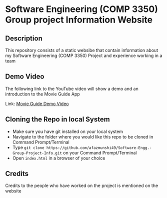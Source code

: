 # Software Engineering (COMP 3350) Group project Information Website

## Description
This repository consists of a static websibe that contain information about my Software Engineering (COMP 3350) Project and experience working in a team 

## Demo Video
The following link to the YouTube video will show a demo and an introduction to the Movie Guide App

Link: [Movie Guide Demo Video](https://www.youtube.com/watch?v=g6UcowNzqRw&ab_channel=TheNogster)

## Cloning the Repo in local System
 * Make sure you have git installed on your local system
 * Navigate to the folder where you would like this repo to be cloned in Command Prompt/Terminal
 * Type ``` git clone https://github.com/afazmunshi49/Software-Engg.-Group-Project-Info.git ``` on your Command Prompt/Terminal
 * Open ``` index.html ``` in a browser of your choice

## Credits
Credits to the people who have worked on the project is mentioned on the website
